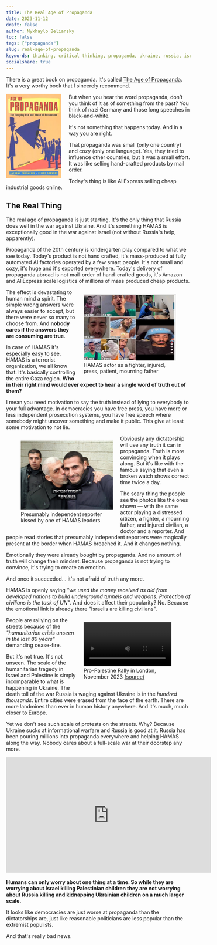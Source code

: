 ```yaml
---
title: The Real Age of Propaganda
date: 2023-11-12
draft: false
author: Mykhaylo Beliansky
toc: false
tags: ["propaganda"]
slug: real-age-of-propaganda
keywords: thinking, critical thinking, propaganda, ukraine, russia, israel, war, hamas
socialshare: true
---
```

There is a great book on propaganda. It's called [The Age of Propaganda](https://www.barnesandnoble.com/w/age-of-propaganda-anthony-pratkanis/1119469522). It's a very worthy book that I sincerely recommend.

<img src="/img/age-of-propaganda-cover.webp" alt="Cover of The Age of Propaganda Book" width="30%" style="float: left; margin-right: 20px; width: 30%;">

But when you hear the word propaganda, don't you think of it as of something from the past? You think of nazi Germany and those long speeches in black-and-white. 

It's not something that happens today. And in a way you are right.

That propaganda was small (only one country) and cozy (only one language). Yes, they tried to influence other countries, but it was a small effort. It was like selling hand-crafted products by mail order. 

Today's thing is like AliExpress selling cheap industrial goods online.

## The Real Thing
The real age of propaganda is just starting. It's the only thing that Russia does well in the war against Ukraine. And it's something HAMAS is exceptionally good in the war against Israel (not without Russia's help, apparently).

Propaganda of the 20th century is kindergarten play compared to what we see today. Today's product is not hand crafted, it's mass-produced at fully automated AI factories operated by a few smart people. It's not small and cozy, it's huge and it's exported everywhere. Today's delivery of propaganda abroad is not mail-order of hand-crafted goods, it's Amazon and AliExpress scale logistics of millions of mass produced cheap products.

<figure style="float: right; margin-left: 20px; width: 50%; margin-bottom: 20px">
<img src="/img/hamas-fakes-1.jpg" alt="HAMAS fakes with the same guy in many different roles">
<figcaption style="text-align: left">HAMAS actor as a fighter, injured, press, patient, mourning father</figcaption>
</figure>

The effect is devastating to human mind a spirit. The simple wrong answers were always easier to accept, but there were never so many to choose from. And **nobody cares if the answers they are consuming are true**.

In case of HAMAS it's especially easy to see. HAMAS is a terrorist organization, we all know that. It's basically controlling the entire Gaza region. **Who in their right mind would ever expect to hear a single word of truth out of them?** 

I mean you need motivation to say the truth instead of lying to everybody to your full advantage. In democracies you have free press, you have more or less independent prosecution systems, you have free speech where somebody might uncover something and make it public. This give at least some motivation to not lie.

<figure style="float: left; margin-right: 20px; width: 50%; margin-bottom: 20px">
<img src="/img/hamas-reporter.jpg" alt="Independent reporter kissed by one of HAMAS leaders">
<figcaption style="text-align: left">Presumably independent reporter kissed by one of HAMAS leaders</figcaption>
</figure>

Obviously any dictatorship will use any truth it can in propaganda. Truth is more convincing when it plays along. But it's like with the famous saying that even a broken watch shows correct time twice a day. 

The scary thing the people see the photos like the ones shown — with the same actor playing a distressed citizen, a fighter, a mourning father, and injured civilian, a doctor and a reporter. And people read stories that presumably independent reporters were magically present at the border when HAMAS breached it. And it changes nothing.

Emotionally they were already bought by propaganda. And no amount of truth will change their mindset. Because propaganda is not trying to convince, it's trying to create an emotion. 

And once it succeeded... it's not afraid of truth any more.

HAMAS is openly saying *"we used the money received as aid from developed nations to build underground tunnels and weapons. Protection of civilians is the task of UN"*. And does it affect their popularity? No. Because the emotional link is already there "Israelis are killing civilians".

<figure style="float: right; margin-left: 20px; width: 50%; margin-bottom: 20px">
<video controls width="240">
<source src="/img/2023-11-12-london-rally.mp4" type="video/mp4">
Your browser does not support the video tag.
</video>
<figcaption style="text-align: left">Pro-Palestine Rally in London, November 2023
<a href="https://mstdn.social/@Free_Press/111394007726791848">(source)</a></figcaption>
</figure>

People are rallying on the streets because of the *"humanitarian crisis unseen in the last 80 years"* demanding cease-fire. 

But it's not true. It's not unseen. The scale of the humanitarian tragedy in Israel and Palestine is simply incomparable to what is happening in Ukraine. The death toll of the war Russia is waging against Ukraine is in the *hundred thousands*. Entire cities were erased from the face of the earth. There are more landmines than ever in human history anywhere. And it's much, much closer to Europe.

Yet we don't see such scale of protests on the streets. Why? Because Ukraine sucks at informational warfare and Russia is good at it. Russia has been pouring millions into propaganda everywhere and helping HAMAS along the way. Nobody cares about a full-scale war at their doorstep any more. 

<iframe width="560" height="315" src="https://www.youtube.com/embed/EDJVeO_Mw0g?si=ElrT236ibYK1Vdzt" title="YouTube video player" frameborder="0" allow="accelerometer; autoplay; clipboard-write; encrypted-media; gyroscope; picture-in-picture; web-share" allowfullscreen></iframe>

**Humans can only worry about one thing at a time. So while they are worrying about Israel killing Palestinian children they are not worrying about Russia killing and kidnapping Ukrainian children on a much larger scale.**

It looks like democracies are just worse at propaganda than the dictatorships are, just like reasonable politicians are less popular than the extremist populists. 

And that's really bad news.











